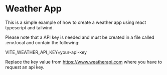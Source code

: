 # Weather App

This is a simple example of how to create a weather app using react typescript and tailwind.

Please note that a API key is needed and must be created in a file called .env.local and contain the following:

VITE_WEATHER_API_KEY=your-api-key

Replace the key value from <https://www.weatherapi.com> where you have to request an api key.
